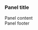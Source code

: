 <html>
<head>

<link rel="stylesheet" href="https://maxcdn.bootstrapcdn.com/bootstrap/3.3.7/css/bootstrap.min.css">

<!-- jQuery library -->
<script src="https://ajax.googleapis.com/ajax/libs/jquery/3.2.0/jquery.min.js"></script>

<script src="https://maxcdn.bootstrapcdn.com/bootstrap/3.3.7/js/bootstrap.min.js"></script>

<title>NCL Tools</title>
</head>
<body>
<div class="container-fluid">
	<div class="row">
		<div class="col-md-12">
			<div class="panel panel-default">
				<div class="panel-heading">
					<h3 class="panel-title">
						Panel title
					</h3>
				</div>
				<div class="panel-body">
					Panel content
				</div>
				<div class="panel-footer">
					Panel footer
				</div>
			</div>
		</div>
	</div>
</div>
</body>
</html>
